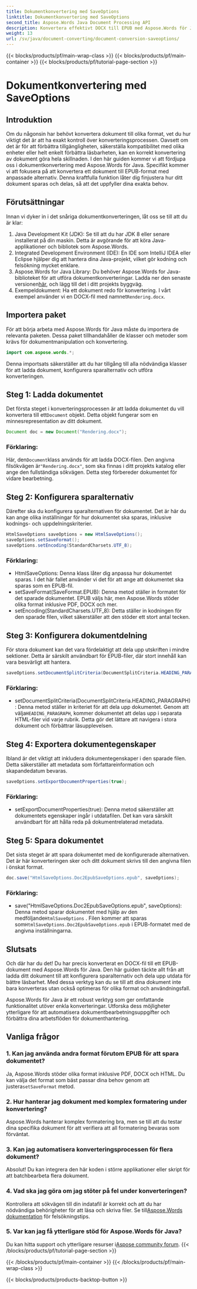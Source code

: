 ```yaml
---
title: Dokumentkonvertering med SaveOptions
linktitle: Dokumentkonvertering med SaveOptions
second_title: Aspose.Words Java Document Processing API
description: Konvertera effektivt DOCX till EPUB med Aspose.Words för Java. Lär dig hur du anpassar sparalternativ, delar upp innehåll och exporterar dokumentegenskaper i den här steg-för-steg-guiden.
weight: 13
url: /sv/java/document-converting/document-conversion-saveoptions/
---
```


{{< blocks/products/pf/main-wrap-class >}}
{{< blocks/products/pf/main-container >}}
{{< blocks/products/pf/tutorial-page-section >}}

# Dokumentkonvertering med SaveOptions


## Introduktion

Om du någonsin har behövt konvertera dokument till olika format, vet du hur viktigt det är att ha exakt kontroll över konverteringsprocessen. Oavsett om det är för att förbättra tillgängligheten, säkerställa kompatibilitet med olika enheter eller helt enkelt förbättra läsbarheten, kan en korrekt konvertering av dokument göra hela skillnaden. I den här guiden kommer vi att fördjupa oss i dokumentkonvertering med Aspose.Words för Java. Specifikt kommer vi att fokusera på att konvertera ett dokument till EPUB-format med anpassade alternativ. Denna kraftfulla funktion låter dig finjustera hur ditt dokument sparas och delas, så att det uppfyller dina exakta behov.

## Förutsättningar

Innan vi dyker in i det snåriga dokumentkonverteringen, låt oss se till att du är klar:

1. Java Development Kit (JDK): Se till att du har JDK 8 eller senare installerat på din maskin. Detta är avgörande för att köra Java-applikationer och bibliotek som Aspose.Words.
2. Integrated Development Environment (IDE): En IDE som IntelliJ IDEA eller Eclipse hjälper dig att hantera dina Java-projekt, vilket gör kodning och felsökning mycket enklare.
3.  Aspose.Words for Java Library: Du behöver Aspose.Words for Java-biblioteket för att utföra dokumentkonverteringar. Ladda ner den senaste versionen[här](https://releases.aspose.com/words/java/), och lägg till det i ditt projekts byggväg.
4.  Exempeldokument: Ha ett dokument redo för konvertering. I vårt exempel använder vi en DOCX-fil med namnet`Rendering.docx`.

## Importera paket

För att börja arbeta med Aspose.Words för Java måste du importera de relevanta paketen. Dessa paket tillhandahåller de klasser och metoder som krävs för dokumentmanipulation och konvertering.

```java
import com.aspose.words.*;
```

Denna importsats säkerställer att du har tillgång till alla nödvändiga klasser för att ladda dokument, konfigurera sparalternativ och utföra konverteringen.

## Steg 1: Ladda dokumentet

 Det första steget i konverteringsprocessen är att ladda dokumentet du vill konvertera till ett`Document` objekt. Detta objekt fungerar som en minnesrepresentation av ditt dokument.

```java
Document doc = new Document("Rendering.docx");
```

### Förklaring:

 Här, den`Document`klass används för att ladda DOCX-filen. Den angivna filsökvägen är`"Rendering.docx"`, som ska finnas i ditt projekts katalog eller ange den fullständiga sökvägen. Detta steg förbereder dokumentet för vidare bearbetning.

## Steg 2: Konfigurera sparalternativ

Därefter ska du konfigurera sparalternativen för dokumentet. Det är här du kan ange olika inställningar för hur dokumentet ska sparas, inklusive kodnings- och uppdelningskriterier.

```java
HtmlSaveOptions saveOptions = new HtmlSaveOptions();
saveOptions.setSaveFormat();
saveOptions.setEncoding(StandardCharsets.UTF_8);
```

### Förklaring:

- HtmlSaveOptions: Denna klass låter dig anpassa hur dokumentet sparas. I det här fallet använder vi det för att ange att dokumentet ska sparas som en EPUB-fil.
- setSaveFormat(SaveFormat.EPUB): Denna metod ställer in formatet för det sparade dokumentet. EPUB väljs här, men Aspose.Words stöder olika format inklusive PDF, DOCX och mer.
- setEncoding(StandardCharsets.UTF_8): Detta ställer in kodningen för den sparade filen, vilket säkerställer att den stöder ett stort antal tecken.

## Steg 3: Konfigurera dokumentdelning

För stora dokument kan det vara fördelaktigt att dela upp utskriften i mindre sektioner. Detta är särskilt användbart för EPUB-filer, där stort innehåll kan vara besvärligt att hantera.

```java
saveOptions.setDocumentSplitCriteria(DocumentSplitCriteria.HEADING_PARAGRAPH);
```

### Förklaring:

-  setDocumentSplitCriteria(DocumentSplitCriteria.HEADING_PARAGRAPH): Denna metod ställer in kriteriet för att dela upp dokumentet. Genom att välja`HEADING_PARAGRAPH`, kommer dokumentet att delas upp i separata HTML-filer vid varje rubrik. Detta gör det lättare att navigera i stora dokument och förbättrar läsupplevelsen.

## Steg 4: Exportera dokumentegenskaper

Ibland är det viktigt att inkludera dokumentegenskaper i den sparade filen. Detta säkerställer att metadata som författareinformation och skapandedatum bevaras.

```java
saveOptions.setExportDocumentProperties(true);
```

### Förklaring:

- setExportDocumentProperties(true): Denna metod säkerställer att dokumentets egenskaper ingår i utdatafilen. Det kan vara särskilt användbart för att hålla reda på dokumentrelaterad metadata.

## Steg 5: Spara dokumentet

Det sista steget är att spara dokumentet med de konfigurerade alternativen. Det är här konverteringen sker och ditt dokument skrivs till den angivna filen i önskat format.

```java
doc.save("HtmlSaveOptions.Doc2EpubSaveOptions.epub", saveOptions);
```

### Förklaring:

-  save("HtmlSaveOptions.Doc2EpubSaveOptions.epub", saveOptions): Denna metod sparar dokumentet med hjälp av den medföljande`HtmlSaveOptions` . Filen kommer att sparas som`HtmlSaveOptions.Doc2EpubSaveOptions.epub` i EPUB-formatet med de angivna inställningarna.

## Slutsats

Och där har du det! Du har precis konverterat en DOCX-fil till ett EPUB-dokument med Aspose.Words för Java. Den här guiden täckte allt från att ladda ditt dokument till att konfigurera sparalternativ och dela upp utdata för bättre läsbarhet. Med dessa verktyg kan du se till att dina dokument inte bara konverteras utan också optimeras för olika format och användningsfall.

Aspose.Words för Java är ett robust verktyg som ger omfattande funktionalitet utöver enkla konverteringar. Utforska dess möjligheter ytterligare för att automatisera dokumentbearbetningsuppgifter och förbättra dina arbetsflöden för dokumenthantering.

## Vanliga frågor

### 1. Kan jag använda andra format förutom EPUB för att spara dokumentet?

 Ja, Aspose.Words stöder olika format inklusive PDF, DOCX och HTML. Du kan välja det format som bäst passar dina behov genom att justera`setSaveFormat` metod.

### 2. Hur hanterar jag dokument med komplex formatering under konvertering?

Aspose.Words hanterar komplex formatering bra, men se till att du testar dina specifika dokument för att verifiera att all formatering bevaras som förväntat.

### 3. Kan jag automatisera konverteringsprocessen för flera dokument?

Absolut! Du kan integrera den här koden i större applikationer eller skript för att batchbearbeta flera dokument.

### 4. Vad ska jag göra om jag stöter på fel under konverteringen?

 Kontrollera att sökvägen till din indatafil är korrekt och att du har nödvändiga behörigheter för att läsa och skriva filer. Se till[Aspose.Words dokumentation](https://reference.aspose.com/words/java/) för felsökningstips.

### 5. Var kan jag få ytterligare stöd för Aspose.Words för Java?

Du kan hitta support och ytterligare resurser i[Aspose community forum](https://forum.aspose.com/c/words/8).
{{< /blocks/products/pf/tutorial-page-section >}}

{{< /blocks/products/pf/main-container >}}
{{< /blocks/products/pf/main-wrap-class >}}

{{< blocks/products/products-backtop-button >}}
